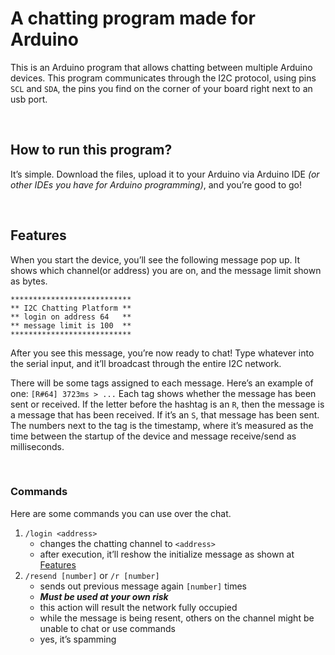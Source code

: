 # A chatting program made for Arduino

  This is an Arduino program that allows chatting between multiple Arduino devices. This program communicates through the I2C protocol, using pins `SCL` and `SDA`, the pins you find on the corner of your board right next to an usb port.

&nbsp;

## How to run this program?

  It’s simple. Download the files, upload it to your Arduino via Arduino IDE *(or other IDEs you have for Arduino programming)*, and you’re good to go!

&nbsp;

## Features

  When you start the device, you’ll see the following message pop up. It shows which channel(or address) you are on, and the message limit shown as bytes.
```
***************************
** I2C Chatting Platform **
** login on address 64   **
** message limit is 100  **
***************************
```
  After you see this message, you’re now ready to chat! Type whatever into the serial input, and it’ll broadcast through the entire I2C network.

  There will be some tags assigned to each message. Here’s an example of one:
  `[R#64] 3723ms > ...`
  Each tag shows whether the message has been sent or received. If the letter before the hashtag is an `R`, then the message is a message that has been received. If it’s an `S`, that message has been sent. The numbers next to the tag is the timestamp, where it’s measured as the time between the startup of the device and message receive/send as milliseconds.

&nbsp;

### Commands
  Here are some commands you can use over the chat.

  1. `/login <address>`
     * changes the chatting channel to `<address>`
     * after execution, it’ll reshow the initialize message as shown at [Features](#features)
  2. `/resend [number]` or `/r [number]`
	 * sends out previous message again `[number]` times
     * ***Must be used at your own risk***
     * this action will result the network fully occupied
     * while the message is being resent, others on the channel might be unable to chat or use commands
     * yes, it’s spamming